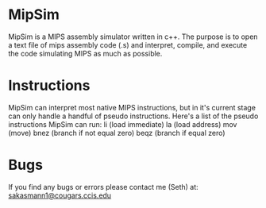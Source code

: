 # MipSim
MipSim is a MIPS assembly simulator written in c++. The purpose is to open a text file of mips assembly code (.s)
and interpret, compile, and execute the code simulating MIPS as much as possible.

# Instructions
MipSim can interpret most native MIPS instructions, but in it's current stage can only handle a handful of pseudo instructions.
Here's a list of the pseudo instructions MipSim can run:
li   (load immediate)
la   (load address)
mov  (move)
bnez (branch if not equal zero)
beqz (branch if equal zero)

# Bugs
If you find any bugs or errors please contact me (Seth) at: sakasmann1@cougars.ccis.edu
